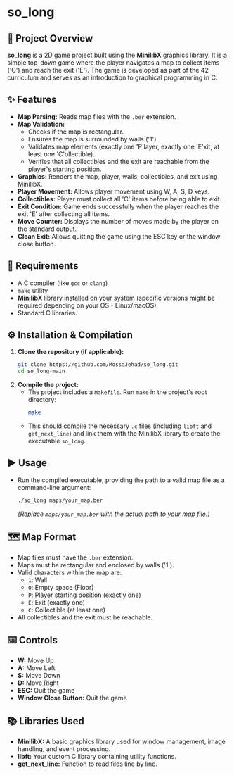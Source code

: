 # so_long

## 📌 Project Overview
**so_long** is a 2D game project built using the **MinilibX** graphics library. It is a simple top-down game where the player navigates a map to collect items ('C') and reach the exit ('E'). The game is developed as part of the 42 curriculum and serves as an introduction to graphical programming in C.

## ✨ Features
* **Map Parsing:** Reads map files with the `.ber` extension.
* **Map Validation:**
    * Checks if the map is rectangular.
    * Ensures the map is surrounded by walls ('1').
    * Validates map elements (exactly one 'P'layer, exactly one 'E'xit, at least one 'C'ollectible).
    * Verifies that all collectibles and the exit are reachable from the player's starting position.
* **Graphics:** Renders the map, player, walls, collectibles, and exit using MinilibX.
* **Player Movement:** Allows player movement using W, A, S, D keys.
* **Collectibles:** Player must collect all 'C' items before being able to exit.
* **Exit Condition:** Game ends successfully when the player reaches the exit 'E' after collecting all items.
* **Move Counter:** Displays the number of moves made by the player on the standard output.
* **Clean Exit:** Allows quitting the game using the ESC key or the window close button.

## 🔧 Requirements
* A C compiler (like `gcc` or `clang`)
* `make` utility
* **MinilibX** library installed on your system (specific versions might be required depending on your OS - Linux/macOS).
* Standard C libraries.

## ⚙️ Installation & Compilation
1.  **Clone the repository (if applicable):**
    ```bash
    git clone https://github.com/MossaJehad/so_long.git
    cd so_long-main
    ```
2.  **Compile the project:**
    * The project includes a `Makefile`. Run `make` in the project's root directory:
        ```bash
        make
        ```
    * This should compile the necessary `.c` files (including `libft` and `get_next_line`) and link them with the MinilibX library to create the executable `so_long`.

## ▶️ Usage
* Run the compiled executable, providing the path to a valid map file as a command-line argument:
    ```bash
    ./so_long maps/your_map.ber
    ```
    *(Replace `maps/your_map.ber` with the actual path to your map file.)*

## 🗺️ Map Format
* Map files must have the `.ber` extension.
* Maps must be rectangular and enclosed by walls ('1').
* Valid characters within the map are:
    * `1`: Wall
    * `0`: Empty space (Floor)
    * `P`: Player starting position (exactly one)
    * `E`: Exit (exactly one)
    * `C`: Collectible (at least one)
* All collectibles and the exit must be reachable.

## ⌨️ Controls
* **W:** Move Up
* **A:** Move Left
* **S:** Move Down
* **D:** Move Right
* **ESC:** Quit the game
* **Window Close Button:** Quit the game

## 📚 Libraries Used
* **MinilibX:** A basic graphics library used for window management, image handling, and event processing.
* **libft:** Your custom C library containing utility functions.
* **get_next_line:** Function to read files line by line.

